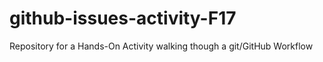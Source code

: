 # github-issues-activity-F17
Repository for a Hands-On Activity walking though a git/GitHub Workflow
